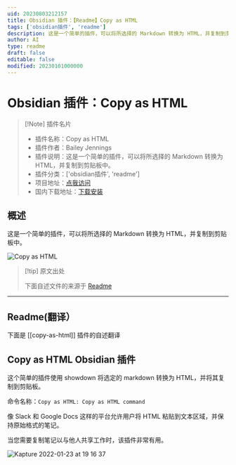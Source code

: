 ```yaml
---
uid: 20230803212157
title: Obsidian 插件：【Readme】Copy as HTML
tags: ['obsidian插件', 'readme']
description: 这是一个简单的插件，可以将所选择的 Markdown 转换为 HTML，并复制到剪贴板中。
author: AI
type: readme
draft: false
editable: false
modified: 20230101000000
---
```


# Obsidian 插件：Copy as HTML

> [!Note] 插件名片
> - 插件名称：Copy as HTML
> - 插件作者：Bailey Jennings
> - 插件说明：这是一个简单的插件，可以将所选择的 Markdown 转换为 HTML，并复制到剪贴板中。
> - 插件分类：['obsidian插件', 'readme']
> - 项目地址：[点我访问](https://github.com/jenningsb2/copy-as-html)
> - 国内下载地址：[下载安装](https://pkmer.cn/products/plugin/pluginMarket/?copy-as-html)

## 概述

这是一个简单的插件，可以将所选择的 Markdown 转换为 HTML，并复制到剪贴板中。

![Copy as HTML](https://cdn.pkmer.cn/covers/copy-as-html_new.gif!pkmer)

> [!tip] 原文出处
> 
>下面自述文件的来源于 [Readme](https://ghproxy.net/https://raw.githubusercontent.com/jenningsb2/copy-as-html/master/README.md)
> 

---

## Readme(翻译）

下面是 [[copy-as-html]] 插件的自述翻译



## Copy as HTML Obsidian 插件

这个简单的插件使用 showdown 将选定的 markdown 转换为 HTML，并将其复制到剪贴板。

命令名称：`Copy as HTML: Copy as HTML command`

像 Slack 和 Google Docs 这样的平台允许用户将 HTML 粘贴到文本区域，并保持原始格式的笔记。

当您需要复制笔记以与他人共享工作时，该插件非常有用。

![Kapture 2022-01-23 at 19 16 37](https://user-images.githubusercontent.com/29644050/150704697-ac0b82e3-129b-4d33-a986-90c082ea1b9f.gif)



